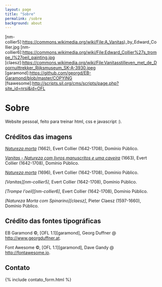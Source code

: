 ```yaml
---
layout: page
title: "Sobre"
permalink: /sobre
background: about
---
```


[nm-collier]:https://commons.wikimedia.org/wiki/File:EDWAERT_COLLIER_VANITAS_STILL_LIFE.jpg
[nm-collier3]:https://commons.wikimedia.org/wiki/File:Edwaert_Collier_-_Vanitas_-_Still_Life_with_Books_and_Manuscripts_and_a_Skull_-_Google_Art_Project.jpg
[nm-collier4]:https://commons.wikimedia.org/wiki/File:Colyer,_Edwaert_-_Still_Life_-_Google_Art_Project.jpg
[nm-collier5]:https://commons.wikimedia.org/wiki/File:A_Vanitas)_by_Edward_Collier.jpg
[nm-collier6]:https://commons.wikimedia.org/wiki/File:Edward_Collier%27s_trompe_l%27oeil_painting.jpg
[claesz]:https://commons.wikimedia.org/wiki/File:Vanitasstilleven_met_de_Doornuittrekker_Rijksmuseum_SK-A-3930.jpeg
[garamond]:https://github.com/georgd/EB-Garamond/blob/master/COPYING
[fsawesome]:http://scripts.sil.org/cms/scripts/page.php?site_id=nrsi&id=OFL

# Sobre

Website pessoal, feito para treinar html, css e javascript :).

## Créditos das imagens

*[Natureza morta][nm-collier]* (1662), Evert Collier (1642-1708), Domínio Público.


*[Vanitas - Natureza com livros manuscritos e uma caveira][nm-collier3]* (1663), Evert Collier (1642-1708), Domínio Público.

*[Natureza morta][nm-collier4]* (1696), Evert Collier (1642-1708), Domínio Público.

*[Vanitas][nm-collier5]*, Evert Collier (1642-1708), Domínio Público.

*[Trompe l'oeil][nm-collier6]*, Evert Collier (1642-1708), Domínio Público.

*[Natureza Morta com Spinarino][claesz]*, Pieter Claesz (1597-1660), Domínio Público.

## Crédito das fontes tipográficas

EB Garamond &copy;, [OFL 1.1][garamond], Georg Duffner @ http://www.georgduffner.at.

Font Awesome &copy;, [OFL 1.1][garamond], Dave Gandy @ http://fontawesome.io.

## Contato

{% include contato_form.html %}
